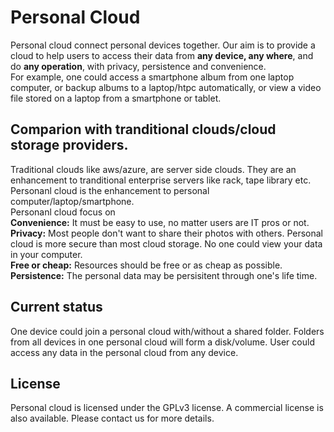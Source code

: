 # Personal Cloud
Personal cloud connect personal devices together. Our aim is to provide a cloud to help users to access their data from **any device, any where**, and do **any operation**, with privacy, persistence and convenience.   
For example, one could access a smartphone album from one laptop computer, or backup albums to a laptop/htpc automatically, or view a video file stored on a laptop from a smartphone or tablet.       

## Comparion with tranditional clouds/cloud storage providers.
Traditional clouds like aws/azure, are server side clouds. They are an enhancement to tranditional enterprise servers like rack, tape library etc.  Personanl cloud is the enhancement to personal computer/laptop/smartphone.  
Personanl cloud focus on  
**Convenience:** It must be easy to use, no matter users are IT pros or not.  
**Privacy:** Most people don't want to share their photos with others. Personal cloud is more secure than most cloud storage. No one could view your data in your computer.  
**Free or cheap:** Resources should be free or as cheap as possible.  
**Persistence:** The personal data may be persisitent through one's life time.

## Current status
One device could join a personal cloud with/without a shared folder. Folders from all devices in one personal cloud will form a disk/volume. User could access any data in the personal cloud from any device.

## License
Personal cloud is licensed under the GPLv3 license. A commercial license is also available. Please contact us for more details.


